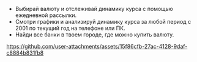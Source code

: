 * Выбирай валюту и отслеживай динамику курса с помощью ежедневной рассылки. 
* Смотри графики и анализируй динамику курса за любой период с 2001 по текущий год на телефоне или ПК.
* Найди все банки в твоем городе, где можно купить валюту.

https://github.com/user-attachments/assets/15f86cfb-27ac-4128-9daf-c8884b831fb8


